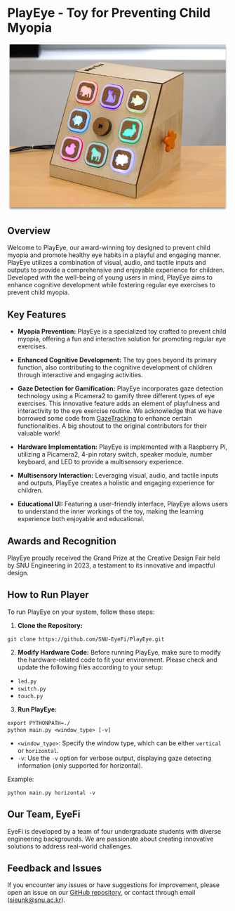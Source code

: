 # PlayEye - Toy for Preventing Child Myopia

![EyeFi Team](./assets/PlayEye.png)

## Overview

Welcome to PlayEye, our award-winning toy designed to prevent child myopia and promote healthy eye habits in a playful and engaging manner. PlayEye utilizes a combination of visual, audio, and tactile inputs and outputs to provide a comprehensive and enjoyable experience for children. Developed with the well-being of young users in mind, PlayEye aims to enhance cognitive development while fostering regular eye exercises to prevent child myopia.

## Key Features

- **Myopia Prevention:** PlayEye is a specialized toy crafted to prevent child myopia, offering a fun and interactive solution for promoting regular eye exercises.

- **Enhanced Cognitive Development:** The toy goes beyond its primary function, also contributing to the cognitive development of children through interactive and engaging activities.

- **Gaze Detection for Gamification:** PlayEye incorporates gaze detection technology using a Picamera2 to gamify three different types of eye exercises. This innovative feature adds an element of playfulness and interactivity to the eye exercise routine.
  We acknowledge that we have borrowed some code from [GazeTracking](https://github.com/antoinelame/GazeTracking.git) to enhance certain functionalities. A big shoutout to the original contributors for their valuable work!

- **Hardware Implementation:** PlayEye is implemented with a Raspberry Pi, utilizing a Picamera2, 4-pin rotary switch, speaker module, number keyboard, and LED to provide a multisensory experience.

- **Multisensory Interaction:** Leveraging visual, audio, and tactile inputs and outputs, PlayEye creates a holistic and engaging experience for children.

- **Educational UI:** Featuring a user-friendly interface, PlayEye allows users to understand the inner workings of the toy, making the learning experience both enjoyable and educational.

## Awards and Recognition

PlayEye proudly received the Grand Prize at the Creative Design Fair held by SNU Engineering in 2023, a testament to its innovative and impactful design.


## How to Run Player

To run PlayEye on your system, follow these steps:

1. **Clone the Repository:**
```
git clone https://github.com/SNU-EyeFi/PlayEye.git
```

2. **Modify Hardware Code:**
Before running PlayEye, make sure to modify the hardware-related code to fit your environment. Please check and update the following files according to your setup:

- `led.py`
- `switch.py`
- `touch.py`

3. **Run PlayEye:**
```
export PYTHONPATH=./
python main.py <window_type> [-v]
```

- `<window_type>`: Specify the window type, which can be either `vertical` or `horizontal`.
- `-v`: Use the `-v` option for verbose output, displaying gaze detecting information (only supported for horizontal).

Example:
```
python main.py horizontal -v
```

## Our Team, EyeFi

EyeFi is developed by a team of four undergraduate students with diverse engineering backgrounds. We are passionate about creating innovative solutions to address real-world challenges. 

## Feedback and Issues

If you encounter any issues or have suggestions for improvement, please open an issue on our [GitHub repository](https://github.com/your-username/playeye/issues), or contact through email (sieunk@snu.ac.kr).
